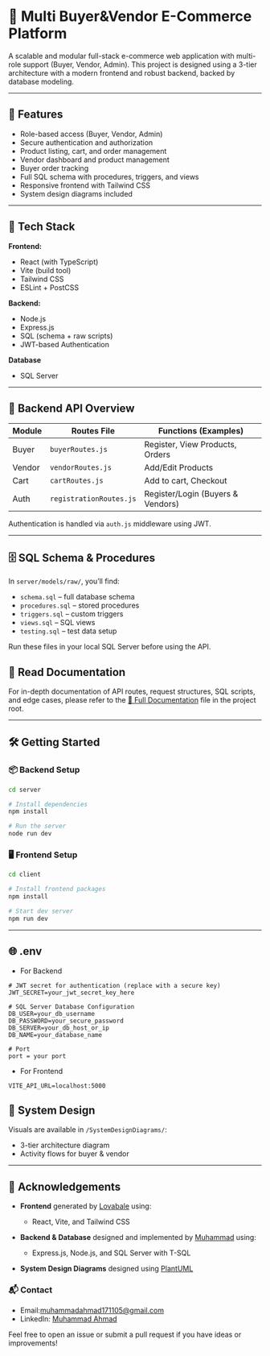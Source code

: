 

# 🛒 Multi Buyer&Vendor E-Commerce Platform

A scalable and modular full-stack e-commerce web application with multi-role support (Buyer, Vendor, Admin). This project is designed using a 3-tier architecture with a modern frontend and robust backend, backed by database modeling.

---

## 🚀 Features

- Role-based access (Buyer, Vendor, Admin)
- Secure authentication and authorization
- Product listing, cart, and order management
- Vendor dashboard and product management
- Buyer order tracking
- Full SQL schema with procedures, triggers, and views
- Responsive frontend with Tailwind CSS
- System design diagrams included

---

## 🧰 Tech Stack

**Frontend:**
- React (with TypeScript)
- Vite (build tool)
- Tailwind CSS
- ESLint + PostCSS

**Backend:**
- Node.js
- Express.js
- SQL (schema + raw scripts)
- JWT-based Authentication

**Database**
- SQL Server

---

## 🔌 Backend API Overview

| Module | Routes File             | Functions (Examples)              |
| ------ | ----------------------- | --------------------------------- |
| Buyer  | `buyerRoutes.js`        | Register, View Products, Orders   |
| Vendor | `vendorRoutes.js`       | Add/Edit Products                 |
| Cart   | `cartRoutes.js`         | Add to cart, Checkout             |
| Auth   | `registrationRoutes.js` | Register/Login (Buyers & Vendors) |

Authentication is handled via `auth.js` middleware using JWT.

---

## 🗄️ SQL Schema & Procedures

In `server/models/raw/`, you’ll find:

* `schema.sql` – full database schema
* `procedures.sql` – stored procedures
* `triggers.sql` – custom triggers
* `views.sql` – SQL views
* `testing.sql` – test data setup

Run these files in your local SQL Server before using the API.


## 📖 Read Documentation

For in-depth documentation of API routes, request structures, SQL scripts, and edge cases, please refer to the [📘 Full Documentation](./DOCUMENTATION.md) file in the project root.

---

## 🛠️ Getting Started

### 📦 Backend Setup

```bash
cd server

# Install dependencies
npm install

# Run the server
node run dev
```

### 🖥 Frontend Setup

```bash
cd client

# Install frontend packages
npm install

# Start dev server
npm run dev
```

---

## 🌐 .env

- For Backend
```
# JWT secret for authentication (replace with a secure key)
JWT_SECRET=your_jwt_secret_key_here

# SQL Server Database Configuration
DB_USER=your_db_username
DB_PASSWORD=your_secure_password
DB_SERVER=your_db_host_or_ip
DB_NAME=your_database_name

# Port
port = your port
```

- For Frontend
```
VITE_API_URL=localhost:5000
```

## 📸 System Design

Visuals are available in `/SystemDesignDiagrams/`:

* 3-tier architecture diagram
* Activity flows for buyer & vendor

---

## 🙌 Acknowledgements

- **Frontend** generated by [Lovabale](https://github.com/lovabale) using:
  - React, Vite, and Tailwind CSS

- **Backend & Database** designed and implemented by [Muhammad](https://github.com/your-github-username) using:
  - Express.js, Node.js, and SQL Server with T-SQL

- **System Design Diagrams** designed using [PlantUML](https://plantuml.com)



### 📬 Contact

- Email:muhammadahmad171105@gmail.com
- LinkedIn: [Muhammad Ahmad](https://linkedin.com/in/Muhammad-Ahmad17)


Feel free to open an issue or submit a pull request if you have ideas or improvements!
